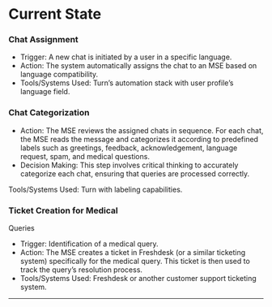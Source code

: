 # Current State

### Chat Assignment

- Trigger: A new chat is initiated by a user in a specific
language.
- Action: The system automatically assigns the chat to an MSE based on
language compatibility.
- Tools/Systems Used: Turn’s automation stack with user profile’s
language field.

### Chat Categorization

- Action: The MSE reviews the assigned chats in sequence. For each
chat, the MSE reads the message and categorizes it according to
predefined labels such as greetings, feedback, acknowledgement,
language request, spam, and medical questions.
- Decision Making: This step involves critical thinking to accurately
categorize each chat, ensuring that queries are processed
correctly.

Tools/Systems Used: Turn with labeling capabilities.

### Ticket Creation for Medical
Queries

- Trigger: Identification of a medical query.
- Action: The MSE creates a ticket in Freshdesk (or a similar
ticketing system) specifically for the medical query. This ticket is
then used to track the query’s resolution process.
- Tools/Systems Used: Freshdesk or another customer support ticketing
system.

---